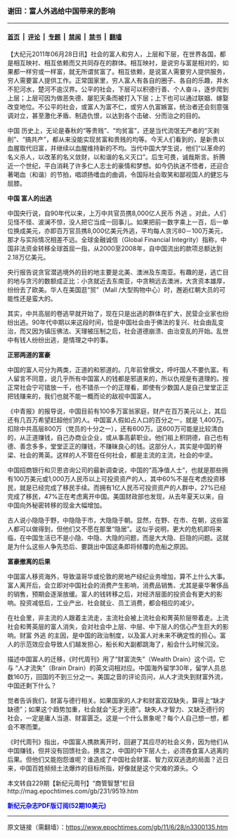 ### 谢田：富人外逃给中国带来的影响

---

#### [首页](../../../..?n3300135) &nbsp;|&nbsp; [评论](../../../../../epoch-comment?n3300135) &nbsp;|&nbsp; [专题](../../../../../epoch-special?n3300135) &nbsp;|&nbsp; [禁闻](../../../../../epoch-news?n3300135) &nbsp;|&nbsp; [禁书](../../../../../books?n3300135) &nbsp;|&nbsp; [翻墙](https://github.com/gfw-breaker/nogfw/blob/master/README.md?n3300135)


<div class="post_content" id="artbody" itemprop="articleBody">
 <!-- article content begin -->
 <p>
  【大纪元2011年06月28日讯】社会的富人和穷人，上层和下层，在世界各国，都是相互映衬、相互依赖而又共同存在的群体。相互映衬，是说穷与富是相对的，如果都一样穷或一样富，就无所谓贫富了。相互依赖，是说富人需要穷人提供服务，穷人需要富人提供工作。正常国家里，穷人富人有各自的圈子、各自的乐趣，井水不犯河水，楚河不逾汉界。公平的社会，下层可以积德行善、个人奋斗，逐步爬到上层；上层可因为做恶失德、屡犯天条而被打入下层；上下也可以通过联姻、嫁娶改变地位。不公平的社会，或富人为富不仁，或穷人仇富嫉富，统治者还会刻意强调对立，甚至激化矛盾、制造仇恨，以达到各个击破、分而治之的目的。
 </p>
 <p>
  <ok href="https://www.epochtimes.com/gb/tag/%E4%B8%AD%E5%9B%BD.html">
   中国
  </ok>
  历史上，无论是春秋的“等贵贱”、“均贫富”，还是当代流氓无产者的“灭剥削”、“搞共产”，都从来没能实现贫富和贵贱的均等。今天人们看到的，是新贵以血腥取代旧富，并继续以血腥维持新的不均。当代中国大学生说，他们“以革命的名义杀人，以改革的名义敛财，以和谐的名义灭口”。后生可畏，诚哉斯言。折腾近一个世纪，平白消耗了许多仁人志士的豪情和梦想。如今仍执迷不悟者，还迎合著喝血（和谐）的节拍，唱颂扬嗜血的曲调，令国际社会取笑和鄙视国人的健忘与屈膝。
 </p>
 <p>
  <b>
   <ok href="https://www.epochtimes.com/gb/tag/%E4%B8%AD%E5%9B%BD.html">
    中国
   </ok>
   富人的出逃
  </b>
 </p>
 <p>
  中国央行说，自90年代以来，上万中共官员携8,000亿人民币
  <ok href="https://www.epochtimes.com/gb/tag/%E5%A4%96%E9%80%83.html">
   外逃
  </ok>
  。对此，人们见怪不怪、波澜不惊，没人把它当成一回事儿。如果把前一数字乘上一百，后一单位换成美元，亦即百万官员携8,000亿美元外逃，平均每人贪污80－100万美元，那才与实际情况相差不远。全球金融诚信（Global Financial Integrity）指称，中国非法资金转移全球首屈一指，从2000至2008年，自中国流出的款项总额达到2.18万亿美元。
 </p>
 <p>
  央行报告说贪官潜逃境外的目的地主要是北美、澳洲及东南亚。有趣的是，逃亡目的地与贪污的数额成正比：小贪就近去东南亚，中贪稍远去澳洲，大贪资本雄厚，纷纷去了欧美。华人在美国逛“贸”（Mall /大型购物中心）时，邂逅红朝大员的可能性还是蛮大的。
 </p>
 <p>
  其实，中共高层的卷逃早就开始了，现在只是出逃的群体在扩大，民营企业家也纷纷出逃。90年代中期以来这段时间，恰是中国社会由于佛法的复兴、社会由乱变治，而又因为镇压佛法、天理被压制之后，社会道德崩溃、由治变乱的开始。乱世中有钱人纷纷出逃，是情理之中的事。
 </p>
 <p>
  <b>
   正邪两道的富豪
  </b>
 </p>
 <p>
  中国的富人可分为两类，正道的和邪道的。几年前曾撰文，呼吁国人不要仇富。有人留言不同意，说几乎所有中国富人的钱都是邪道来的，所以仇视是有道理的。按正常社会宁可错放一千，也不错杀一个的正理看，即使有少数国人是自己堂堂正正把钱赚来的，我们也就不能一概而论的敌视中国富人。
 </p>
 <p>
  《中青报》的报导说，中国目前有100多万富翁家庭，财产在百万美元以上，其后还有几百万希望赶超他们的人。中国富人假如占人口的百分之一，就是 1,400万。扣除中共高层800万（党员的十分之一），还有600万。这600万可能是比较清白的，从正道赚钱，自己办商业企业，或从事高薪职业。他们祖上积阴德，自己也有德、善念多多，堂堂正正的赚钱，不赚昧良心的钱。这部分人，其实是中国的脊梁、社会的菁英。这样的人不管在任何社会，都是主流的主流，社会的中坚。
 </p>
 <p>
  中国招商银行和贝恩咨询公司的最新调查说，中国的“高净值人士”，也就是那些拥有100万美元或1,000万人民币以上可投资资产的人，其中60%不是在考虑投资移民，就是已经完成了移民手续。而拥有1亿人民币可投资资产的人群中，27%已经完成了移民，47%正在考虑离开中国。美国财政部也发现，从去年夏天以来，自中国向外秘密转移的现金大幅增加。
 </p>
 <p>
  古人说小隐隐于野，中隐隐于市，大隐隐于朝。显然，在野、在市、在朝，这些富人都可以做得到，但他们又不愿在那里“隐居”。这似乎说明，更大的危机即将来临，在中国生活已不是小隐、中隐、大隐的问题，而是大大隐、巨隐的问题。这就是为什么这些人争先恐后、要跳出中国这条即将倾覆的危船之原因。
 </p>
 <p>
  <b>
   富豪撤离的后果
  </b>
 </p>
 <p>
  中国富人移资海外，导致温哥华或伦敦的房地产经纪业务增加，算不上什么大事。富人离开后，会立即对中国社会的消费产生影响，消费品销售、尤其是豪华奢侈品的销售，预期会逐渐放缓。富人的钱转移之后，对经济层面的投资会有更大的影响。投资减低后，工业产出、社会就业、员工消费，都会相应的减少。
 </p>
 <p>
  在社会里，非主流的人跟着主流走，主流社会被上流社会和菁英阶层带着走。上流社会和菁英层的富人消失，会对社会中上层、中层、中下层人的信心产生巨大的影响。财富
  <ok href="https://www.epochtimes.com/gb/tag/%E5%A4%96%E9%80%83.html">
   外逃
  </ok>
  的主因，是中国的政治制度，以及富人对未来不确定性的担心。富人的示范效应会导致人们越发担心，船长和大副都跳海了，船会什么时候沉没。
 </p>
 <p>
  描述中国富人的迁移，《时代周刊》用了“财富流失”（Wealth Drain）这个词，它与 “人才流失”（Brain Drain）的英文词相对应。中国海外留学30年，留学人员总数160万，回国的不到三分之一。美国之音的评论员问，从人才流失到财富外流，中国还剩下什么？
 </p>
 <p>
  觉者告诉我们，财富与德行相关。如果国家的人才和财富双双缺失，算得上“缺才缺德”；如果这个趋势加重，社会就会“无才无德”。缺失人才智力、又缺乏德行的社会，一定是庸人当道、财富匮乏。这是一个什么景象呢？每个人自己想一想，都会不寒而栗。
 </p>
 <p>
  《时代周刊》指出，中国富人携款离开时，回避了其应尽的社会义务，因为他们从中国赚钱，但并没有回馈社会。换言之，中国的中下层人士，必须吞食富人逃离的后果。但他们又能抱怨谁呢？谁造成了中国社会财富、智力双双逃逸的局面？近日来，中国百姓频频土法爆炸的目标所指，好像就是这个灾难的源头。◇
 </p>
 <p>
  本文转自229期【新纪元周刊】“商管智慧”栏目
  <br/>
  <ok href=" http://mag.epochtimes.com/gb/231/9519.htm " target="_blank">
   http://mag.epochtimes.com/gb/231/9519.htm
  </ok>
 </p>
 <p>
  <ok href="http://mag.epochtimes.com/pdfmag/home.html">
   <font color="blue">
    <b>
     新纪元杂志PDF版订阅(52期10美元)
    </b>
   </font>
  </ok>
 </p>
 <!-- article content end -->
 <div id="below_article_ad">
 </div>
</div>


---

原文链接（需翻墙）：https://www.epochtimes.com/gb/11/6/28/n3300135.htm